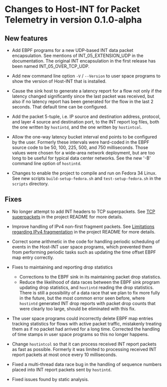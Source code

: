 # Changes to Host-INT for Packet Telemetry in version 0.1.0-alpha

## New features

* Add EBPF programs for a new UDP-based INT data packet encapsulation.
  See mentions of INT_05_EXTENSION_UDP in the documentation.  The
  original INT encapsulation in the first release has been named
  INT_05_OVER_TCP_UDP.

* Add new command line option `-V` / `--Version` to user space
  programs to show the version of Host-INT that is installed.

* Cause the sink host to generate a latency report for a flow not only
  if the latency changed significantly since the last packet was
  received, but also if no latency report has been generated for the
  flow in the last 2 seconds.  That default time can be configured.

* Add the packet 5-tuple, i.e. IP source and destination address,
  protocol, and layer 4 source and destination port, to the INT report
  log files, both the one written by `hostintd`, and the one written
  by `hostintcol`.

* Allow the one-way latency bucket interval end points to be
  configured by the user.  Formerly these intervals were hard-coded in
  the EBPF source code to be 50, 100, 225, 500, and 750 milliseconds.
  Those values were chosen for a wide-area network deployment, but are
  too long to be useful for typical data center networks.  See the new
  '-B' command line option of `hostintd`.

* Changes to enable the project to compile and run on Fedora 34 Linux.
  See new scripts `build-setup-fedora.sh` and `test-setup-fedora.sh`
  in the `scripts` directory.


## Fixes

* No longer attempt to add INT headers to TCP superpackets.  See [TCP
  superpackets](README.md#tcp-superpackets) in the project README for
  more details.

* Improve handling of IPv4 non-first fragment packets.  See
  [Limitations regarding IPv4
  fragmentation](README.md#limitations-regarding-ipv4-fragmentation)
  in the project README for more details.

* Correct some arithmetic in the code for handling periodic scheduling
  of events in the Host-INT user space programs, which prevented them
  from performing periodic tasks such as updating the time offset EBPF
  map entry correctly.

* Fixes to maintaining and reporting drop statistics
  * Corrections to the EBPF sink in its maintaining packet drop
    statistics.
  * Reduce the likelihood of data races between the EBPF sink program
    updating drop statistics, and `hostintd` reading the drop
    statistics.  There is still a possibility of a data race that we
    plan to fix more fully in the future, but the most common error
    seen before, where `hostintd` generated INT drop reports with
    packet drop counts that were clearly too large, should be
    eliminated with this fix.

* The user space programs could incorrectly delete EBPF map entries
  tracking statistics for flows with active packet traffic, mistakenly
  treating them as if no packet had arrived for a long time.
  Corrected the handling of time stamps in user space programs so this
  no longer happens.

* Change `hostintcol` so that it can process received INT report
  packets as fast as possible.  Formerly it was limited to processing
  received INT report packets at most once every 10 milliseconds.

* Fixed a multi-thread data race bug in the handling of sequence
  numbers placed into INT report packets sent by `hostintd`.

* Fixed issues found by static analysis.

